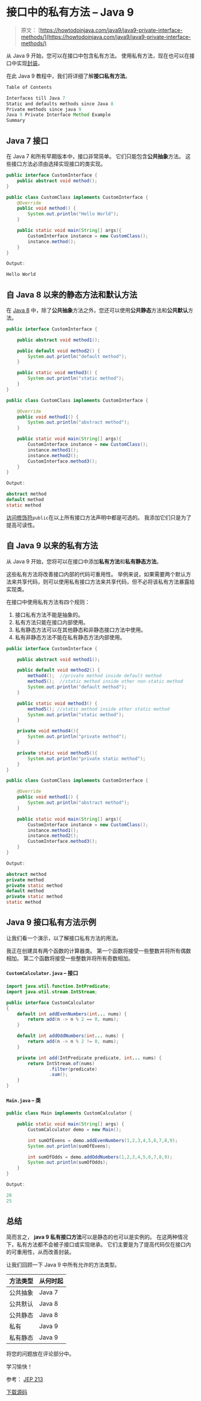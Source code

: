 # 接口中的私有方法 – Java 9

> 原文： [https://howtodoinjava.com/java9/java9-private-interface-methods/](https://howtodoinjava.com/java9/java9-private-interface-methods/)

从 Java 9 开始，您可以在接口中包含私有方法。 使用私有方法，现在也可以在接口中实现[封装](//howtodoinjava.com/object-oriented/encapsulation-in-java-and-its-relation-with-abstraction/)。

在此 Java 9 教程中，我们将详细了解**接口私有方法**。

```java
Table of Contents

Interfaces till Java 7
Static and defaults methods since Java 8
Private methods since java 9
Java 9 Private Interface Method Example
Summary
```

## Java 7 接口

在 Java 7 和所有早期版本中，接口非常简单。 它们只能包含**公共抽象**方法。 这些接口方法必须由选择实现接口的类实现。

```java
public interface CustomInterface {
    public abstract void method();
}

public class CustomClass implements CustomInterface {
    @Override
    public void method() {
        System.out.println("Hello World");
    }

    public static void main(String[] args){
        CustomInterface instance = new CustomClass();
        instance.method();
    }
}

Output:

Hello World

```

## 自 Java 8 以来的静态方法和默认方法

在 [Java 8](//howtodoinjava.com/java-8-tutorial/) 中，除了**公共抽象**方法之外，您还可以使用**公共静态**方法和**公共默认**方法。

```java
public interface CustomInterface {

    public abstract void method1();

    public default void method2() {
        System.out.println("default method");
    }

    public static void method3() {
        System.out.println("static method");
    }
}

public class CustomClass implements CustomInterface {

    @Override
    public void method1() {
        System.out.println("abstract method");
    }

    public static void main(String[] args){
        CustomInterface instance = new CustomClass();
        instance.method1();
        instance.method2();
        CustomInterface.method3();
    }
}

Output:

abstract method
default method
static method

```

[访问修饰符](//howtodoinjava.com/object-directional/java-access-modifiers/)`public`在以上所有接口方法声明中都是可选的。 我添加它们只是为了提高可读性。

## 自 Java 9 以来的私有方法

从 Java 9 开始，您将可以在接口中添加**私有方法**和**私有静态方法**。

这些私有方法将改善接口内部的代码可重用性。 举例来说，如果需要两个默认方法来共享代码，则可以使用私有接口方法来共享代码，但不必将该私有方法暴露给实现类。

在接口中使用私有方法有四个规则：

1.  接口私有方法不能是抽象的。
2.  私有方法只能在接口内部使用。
3.  私有静态方法可以在其他静态和非静态接口方法中使用。
4.  私有非静态方法不能在私有静态方法内部使用。

```java
public interface CustomInterface {

    public abstract void method1();

    public default void method2() {
        method4();  //private method inside default method
        method5();  //static method inside other non-static method
        System.out.println("default method");
    }

    public static void method3() {
        method5(); //static method inside other static method
        System.out.println("static method");
    }

    private void method4(){
        System.out.println("private method");
    } 

    private static void method5(){
        System.out.println("private static method");
    } 
}

public class CustomClass implements CustomInterface {

    @Override
    public void method1() {
        System.out.println("abstract method");
    }

    public static void main(String[] args){
        CustomInterface instance = new CustomClass();
        instance.method1();
        instance.method2();
        CustomInterface.method3();
    }
}

Output:

abstract method
private method
private static method
default method
private static method
static method

```

## Java 9 接口私有方法示例

让我们看一个演示，以了解接口私有方法的用法。

我正在创建具有两个函数的计算器类。 第一个函数将接受一些整数并将所有偶数相加。 第二个函数将接受一些整数并将所有奇数相加。

#### `CustomCalculator.java` – 接口

```java
import java.util.function.IntPredicate;
import java.util.stream.IntStream;

public interface CustomCalculator 
{
    default int addEvenNumbers(int... nums) {
        return add(n -> n % 2 == 0, nums);
    }

    default int addOddNumbers(int... nums) {
        return add(n -> n % 2 != 0, nums);
    }

    private int add(IntPredicate predicate, int... nums) { 
        return IntStream.of(nums)
                .filter(predicate)
                .sum();
    }
}

```

#### `Main.java` – 类

```java
public class Main implements CustomCalculator {

    public static void main(String[] args) {
        CustomCalculator demo = new Main();

        int sumOfEvens = demo.addEvenNumbers(1,2,3,4,5,6,7,8,9);
        System.out.println(sumOfEvens);

        int sumOfOdds = demo.addOddNumbers(1,2,3,4,5,6,7,8,9);
        System.out.println(sumOfOdds);
    } 
}

Output:

20
25

```

## 总结

简而言之， **java 9 私有接口方法**可以是静态的也可以是实例的。 在这两种情况下，私有方法都不会被子接口或实现继承。 它们主要是为了提高代码仅在接口内的可重用性，从而改善封装。

让我们回顾一下 Java 9 中所有允许的方法类型。

| 方法类型 | 从何时起 |
| --- | --- |
| 公共抽象 | Java 7 |
| 公共默认 | Java 8 |
| 公共静态 | Java 8 |
| 私有 | Java 9 |
| 私有静态 | Java 9 |

将您的问题放在评论部分中。

学习愉快！

参考： [JEP 213](https://openjdk.java.net/jeps/213)

[下载源码](//howtodoinjava.com/wp-content/downloads/Java9-interface-private-methods.zip)